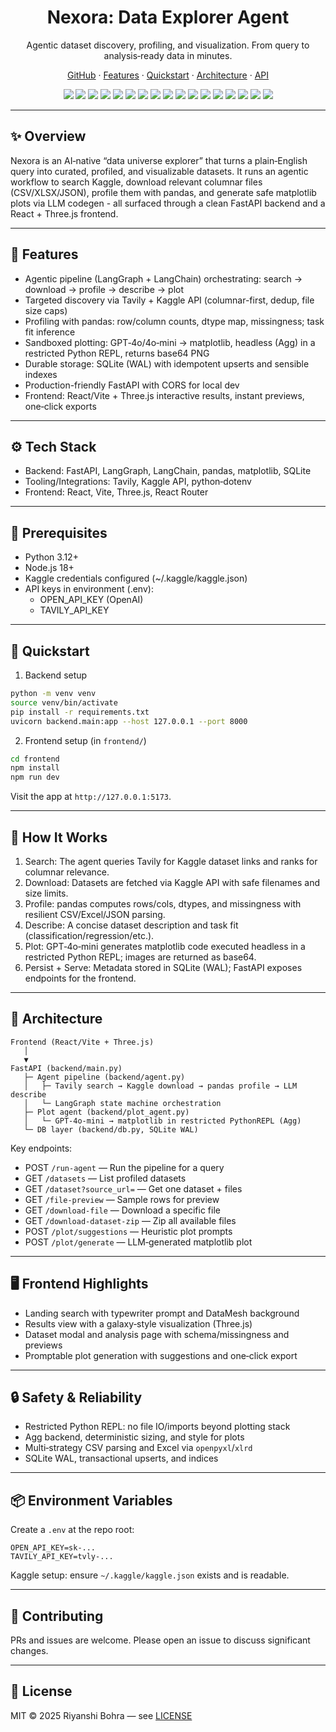 <div align="center">
  
  <h1>Nexora: Data Explorer Agent</h1>
  <p>Agentic dataset discovery, profiling, and visualization. From query to analysis‑ready data in minutes.</p>
  
  <p>
    <a href="https://github.com/riyanshibohra/Nexora">GitHub</a>
    ·
    <a href="#-features">Features</a>
    ·
    <a href="#-quickstart">Quickstart</a>
    ·
    <a href="#-architecture">Architecture</a>
    ·
    <a href="#-api">API</a>
  </p>
</div>

<div align="center">
  
  <!-- Backend / Agent -->
  <img src="https://img.shields.io/badge/Python-3776AB?style=for-the-badge&logo=python&logoColor=white" />
  <img src="https://img.shields.io/badge/FastAPI-009688?style=for-the-badge&logo=fastapi&logoColor=white" />
  <img src="https://img.shields.io/badge/OpenAI-412991?style=for-the-badge&logo=openai&logoColor=white" />
  <img src="https://img.shields.io/badge/LangChain-121212?style=for-the-badge&logo=chainlink&logoColor=white" />
  <img src="https://img.shields.io/badge/LangGraph-FF6B6B?style=for-the-badge" />
  <img src="https://img.shields.io/badge/Kaggle-20BEFF?style=for-the-badge&logo=kaggle&logoColor=white" />
  <img src="https://img.shields.io/badge/Tavily-000000?style=for-the-badge" />
  <img src="https://img.shields.io/badge/pandas-150458?style=for-the-badge&logo=pandas&logoColor=white" />
  <img src="https://img.shields.io/badge/NumPy-013243?style=for-the-badge&logo=numpy&logoColor=white" />
  <img src="https://img.shields.io/badge/matplotlib-11557c?style=for-the-badge" />
  <img src="https://img.shields.io/badge/SQLite-003B57?style=for-the-badge&logo=sqlite&logoColor=white" />
  <img src="https://img.shields.io/badge/Uvicorn-000000?style=for-the-badge" />

  <!-- Frontend -->
  <img src="https://img.shields.io/badge/React-61DAFB?style=for-the-badge&logo=react&logoColor=000000" />
  <img src="https://img.shields.io/badge/TypeScript-3178C6?style=for-the-badge&logo=typescript&logoColor=white" />
  <img src="https://img.shields.io/badge/Vite-646CFF?style=for-the-badge&logo=vite&logoColor=white" />
  <img src="https://img.shields.io/badge/three.js-000000?style=for-the-badge&logo=threedotjs&logoColor=white" />
  <img src="https://img.shields.io/badge/React%20Router-CA4245?style=for-the-badge&logo=reactrouter&logoColor=white" />

</div>

---

## ✨ Overview

Nexora is an AI‑native “data universe explorer” that turns a plain‑English query into curated, profiled, and visualizable datasets. It runs an agentic workflow to search Kaggle, download relevant columnar files (CSV/XLSX/JSON), profile them with pandas, and generate safe matplotlib plots via LLM codegen - all surfaced through a clean FastAPI backend and a React + Three.js frontend.

---

## 🚀 Features

- Agentic pipeline (LangGraph + LangChain) orchestrating: search → download → profile → describe → plot
- Targeted discovery via Tavily + Kaggle API (columnar-first, dedup, file size caps)
- Profiling with pandas: row/column counts, dtype map, missingness; task fit inference
- Sandboxed plotting: GPT‑4o/4o‑mini → matplotlib, headless (Agg) in a restricted Python REPL, returns base64 PNG
- Durable storage: SQLite (WAL) with idempotent upserts and sensible indexes
- Production-friendly FastAPI with CORS for local dev
- Frontend: React/Vite + Three.js interactive results, instant previews, one‑click exports

---

## ⚙️ Tech Stack

- Backend: FastAPI, LangGraph, LangChain, pandas, matplotlib, SQLite
- Tooling/Integrations: Tavily, Kaggle API, python‑dotenv
- Frontend: React, Vite, Three.js, React Router

---

## 🧰 Prerequisites

- Python 3.12+
- Node.js 18+
- Kaggle credentials configured (~/.kaggle/kaggle.json)
- API keys in environment (.env):
  - OPEN_API_KEY (OpenAI)
  - TAVILY_API_KEY

---

## 🔧 Quickstart

1) Backend setup

```bash
python -m venv venv
source venv/bin/activate
pip install -r requirements.txt
uvicorn backend.main:app --host 127.0.0.1 --port 8000
```

2) Frontend setup (in `frontend/`)

```bash
cd frontend
npm install
npm run dev
```

Visit the app at `http://127.0.0.1:5173`.

---

## 🧠 How It Works

1. Search: The agent queries Tavily for Kaggle dataset links and ranks for columnar relevance.
2. Download: Datasets are fetched via Kaggle API with safe filenames and size limits.
3. Profile: pandas computes rows/cols, dtypes, and missingness with resilient CSV/Excel/JSON parsing.
4. Describe: A concise dataset description and task fit (classification/regression/etc.).
5. Plot: GPT‑4o‑mini generates matplotlib code executed headless in a restricted Python REPL; images are returned as base64.
6. Persist + Serve: Metadata stored in SQLite (WAL); FastAPI exposes endpoints for the frontend.

---

## 🧱 Architecture

```
Frontend (React/Vite + Three.js)
   │
   ▼
FastAPI (backend/main.py)
   ├─ Agent pipeline (backend/agent.py)
   │   ├─ Tavily search → Kaggle download → pandas profile → LLM describe
   │   └─ LangGraph state machine orchestration
   ├─ Plot agent (backend/plot_agent.py)
   │   └─ GPT‑4o‑mini → matplotlib in restricted PythonREPL (Agg)
   └─ DB layer (backend/db.py, SQLite WAL)
```

Key endpoints:

- POST `/run-agent` — Run the pipeline for a query
- GET `/datasets` — List profiled datasets
- GET `/dataset?source_url=` — Get one dataset + files
- GET `/file-preview` — Sample rows for preview
- GET `/download-file` — Download a specific file
- GET `/download-dataset-zip` — Zip all available files
- POST `/plot/suggestions` — Heuristic plot prompts
- POST `/plot/generate` — LLM‑generated matplotlib plot

---

## 🖥️ Frontend Highlights

- Landing search with typewriter prompt and DataMesh background
- Results view with a galaxy‑style visualization (Three.js)
- Dataset modal and analysis page with schema/missingness and previews
- Promptable plot generation with suggestions and one‑click export

---

## 🔒 Safety & Reliability

- Restricted Python REPL: no file IO/imports beyond plotting stack
- Agg backend, deterministic sizing, and style for plots
- Multi‑strategy CSV parsing and Excel via `openpyxl`/`xlrd`
- SQLite WAL, transactional upserts, and indices

---

## 📦 Environment Variables

Create a `.env` at the repo root:

```env
OPEN_API_KEY=sk-...
TAVILY_API_KEY=tvly-...
```

Kaggle setup: ensure `~/.kaggle/kaggle.json` exists and is readable.

---


## 🤝 Contributing

PRs and issues are welcome. Please open an issue to discuss significant changes.

---

## 📄 License

MIT © 2025 Riyanshi Bohra — see [LICENSE](./LICENSE)
